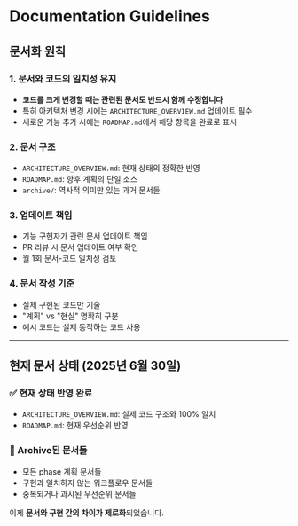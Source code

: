 # Documentation Guidelines

## 문서화 원칙

### 1. 문서와 코드의 일치성 유지
- **코드를 크게 변경할 때는 관련된 문서도 반드시 함께 수정합니다**
- 특히 아키텍처 변경 시에는 `ARCHITECTURE_OVERVIEW.md` 업데이트 필수
- 새로운 기능 추가 시에는 `ROADMAP.md`에서 해당 항목을 완료로 표시

### 2. 문서 구조
- `ARCHITECTURE_OVERVIEW.md`: 현재 상태의 정확한 반영
- `ROADMAP.md`: 향후 계획의 단일 소스
- `archive/`: 역사적 의미만 있는 과거 문서들

### 3. 업데이트 책임
- 기능 구현자가 관련 문서 업데이트 책임
- PR 리뷰 시 문서 업데이트 여부 확인
- 월 1회 문서-코드 일치성 검토

### 4. 문서 작성 기준
- 실제 구현된 코드만 기술
- "계획" vs "현실" 명확히 구분
- 예시 코드는 실제 동작하는 코드 사용

---

## 현재 문서 상태 (2025년 6월 30일)

### ✅ 현재 상태 반영 완료
- `ARCHITECTURE_OVERVIEW.md`: 실제 코드 구조와 100% 일치
- `ROADMAP.md`: 현재 우선순위 반영

### 📂 Archive된 문서들
- 모든 phase 계획 문서들
- 구현과 일치하지 않는 워크플로우 문서들
- 중복되거나 과시된 우선순위 문서들

이제 **문서와 구현 간의 차이가 제로화**되었습니다.

